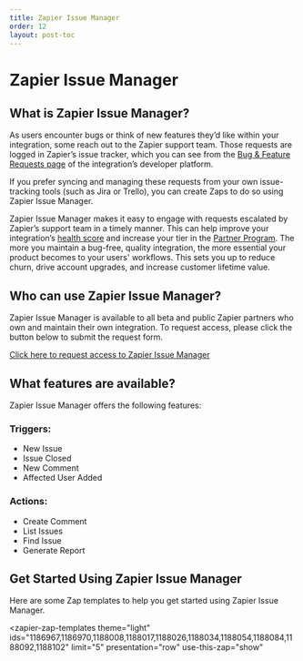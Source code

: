 ```yaml
---
title: Zapier Issue Manager
order: 12
layout: post-toc
---
```

# Zapier Issue Manager

## What is Zapier Issue Manager?
As users encounter bugs or think of new features they’d like within your integration, some reach out to the Zapier support team. Those requests are logged in Zapier’s issue tracker, which you can see from the [Bug & Feature Requests page](https://platform.zapier.com/partners/feature-requests-bugs#how-to-monitor-feature-requests-and-bugs) of the integration’s developer platform.

If you prefer syncing and managing these requests from your own issue-tracking tools (such as Jira or Trello), you can create Zaps to do so using Zapier Issue Manager.

Zapier Issue Manager makes it easy to engage with requests escalated by Zapier’s support team in a timely manner. This can help improve your integration’s [health score](https://platform.zapier.com/partners/partner-faq#how-is-my-integrations-health-score-calculated-how-can-i-improve-it) and increase your tier in the [Partner Program](https://zapier.com/platform/partner-program). The more you maintain a bug-free, quality integration, the more essential your product becomes to your users' workflows. This sets you up to reduce churn, drive account upgrades, and increase customer lifetime value.

## Who can use Zapier Issue Manager?

Zapier Issue Manager is available to all beta and public Zapier partners who own and maintain their own integration. To request access, please click the button below to submit the request form.

<a class="button blue" href="https://airtable.com/shrK5ZOSGEAkDBAXg">Click here to request access to Zapier Issue Manager</a>

## What features are available?
Zapier Issue Manager offers the following features:

### Triggers:

* New Issue
* Issue Closed
* New Comment
* Affected User Added

### Actions:

* Create Comment
* List Issues
* Find Issue
* Generate Report

##  Get Started Using Zapier Issue Manager

Here are some Zap templates to help you get started using Zapier Issue Manager.

<zapier-zap-templates
  theme="light"
  ids="1186967,1186970,1188008,1188017,1188026,1188034,1188054,1188084,1188092,1188102"
  limit="5"
  presentation="row"
  use-this-zap="show"
></zapier-zap-templates>